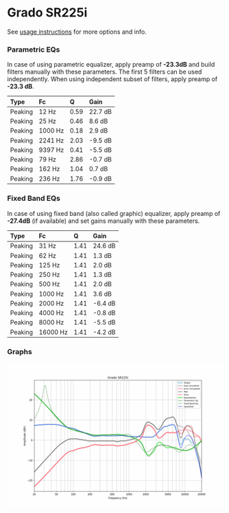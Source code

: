 # Grado SR225i
See [usage instructions](https://github.com/jaakkopasanen/AutoEq#usage) for more options and info.

### Parametric EQs
In case of using parametric equalizer, apply preamp of **-23.3dB** and build filters manually
with these parameters. The first 5 filters can be used independently.
When using independent subset of filters, apply preamp of **-23.3 dB**.

| Type    | Fc      |    Q | Gain    |
|:--------|:--------|:-----|:--------|
| Peaking | 12 Hz   | 0.59 | 22.7 dB |
| Peaking | 25 Hz   | 0.46 | 8.6 dB  |
| Peaking | 1000 Hz | 0.18 | 2.9 dB  |
| Peaking | 2241 Hz | 2.03 | -9.5 dB |
| Peaking | 9397 Hz | 0.41 | -5.5 dB |
| Peaking | 79 Hz   | 2.86 | -0.7 dB |
| Peaking | 162 Hz  | 1.04 | 0.7 dB  |
| Peaking | 236 Hz  | 1.76 | -0.9 dB |

### Fixed Band EQs
In case of using fixed band (also called graphic) equalizer, apply preamp of **-27.4dB**
(if available) and set gains manually with these parameters.

| Type    | Fc       |    Q | Gain    |
|:--------|:---------|:-----|:--------|
| Peaking | 31 Hz    | 1.41 | 24.6 dB |
| Peaking | 62 Hz    | 1.41 | 1.3 dB  |
| Peaking | 125 Hz   | 1.41 | 2.0 dB  |
| Peaking | 250 Hz   | 1.41 | 1.3 dB  |
| Peaking | 500 Hz   | 1.41 | 2.0 dB  |
| Peaking | 1000 Hz  | 1.41 | 3.6 dB  |
| Peaking | 2000 Hz  | 1.41 | -6.4 dB |
| Peaking | 4000 Hz  | 1.41 | -0.8 dB |
| Peaking | 8000 Hz  | 1.41 | -5.5 dB |
| Peaking | 16000 Hz | 1.41 | -4.2 dB |

### Graphs
![](./Grado%20SR225i.png)